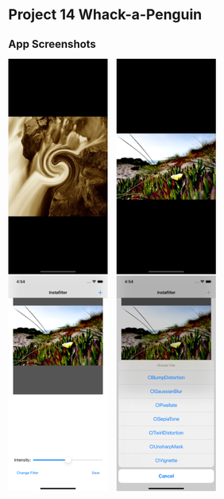 # Project 14 Whack-a-Penguin
<p>

## App Screenshots
<img src= "/Project13/screenshots/1.png" width = "200">&emsp;
<img src= "/Project13/screenshots/2.png" width = "200">&emsp;
<img src= "/Project13/screenshots/3.png" width = "200">&emsp;
<img src= "/Project13/screenshots/4.png" width = "200">&emsp;
</p>


